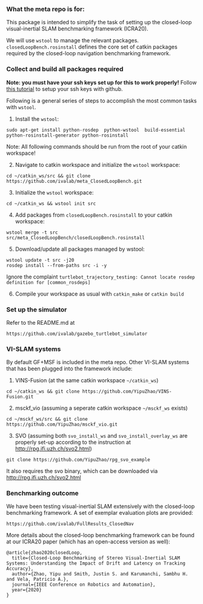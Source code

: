 ### What the meta repo is for:

This package is intended to simplify the task of setting up the closed-loop visual-inertial SLAM benchmarking framework (ICRA20).

We will use `wstool` to manage the relevant packages. `closedLoopBench.rosinstall` defines the core set of catkin packages required by the closed-loop navigation benchmarking framework. 


### Collect and build all packages required

__Note: you must have your ssh keys set up for this to work properly!__ Follow [this tutorial](https://help.github.com/articles/connecting-to-github-with-ssh/) to setup your ssh keys with github. 

Following is a general series of steps to accomplish the most common tasks with `wstool`.

1. Install the `wstool`:
```
sudo apt-get install python-rosdep  python-wstool  build-essential python-rosinstall-generator python-rosinstall
```

Note: All following commands should be run from the root of your catkin workspace!

2. Navigate to catkin workspace and initialize the `wstool` workspace:
```
cd ~/catkin_ws/src && git clone https://github.com/ivalab/meta_ClosedLoopBench.git
```

3. Initialize the `wstool` workspace:
```
cd ~/catkin_ws && wstool init src
```

4. Add packages from `closedLoopBench.rosinstall` to your catkin workspace:
```
wstool merge -t src src/meta_ClosedLoopBench/closedLoopBench.rosinstall
```

5. Download/update all packages managed by wstool:
```
wstool update -t src -j20
rosdep install --from-paths src -i -y
```
Ignore the complaint `turtlebot_trajectory_testing: Cannot locate rosdep definition for [common_rosdeps]`

6. Compile your workspace as usual with `catkin_make` or `catkin build`


### Set up the simulator

Refer to the README.md at 	
```
https://github.com/ivalab/gazebo_turtlebot_simulator
```

### VI-SLAM systems

By default GF+MSF is included in the meta repo.  Other VI-SLAM systems that has been plugged into the framework include:
1. VINS-Fusion (at the same catkin workspace `~/catkin_ws`)
```
cd ~/catkin_ws && git clone https://github.com/YipuZhao/VINS-Fusion.git
```
2. msckf_vio (assuming a seperate catkin workspace `~/msckf_ws` exists)
```
cd ~/msckf_ws/src && git clone https://github.com/YipuZhao/msckf_vio.git
```
3. SVO (assuming both `svo_install_ws` and `svo_install_overlay_ws` are properly set-up according to the instruction at http://rpg.ifi.uzh.ch/svo2.html)
```
git clone https://github.com/YipuZhao/rpg_svo_example
```
It also requires the svo binary, which can be downloaded via http://rpg.ifi.uzh.ch/svo2.html


### Benchmarking outcome

We have been testing visual-inertial SLAM extensively with the closed-loop benchmarking framework.  A set of exemplar evaluation plots are provided:

	https://github.com/ivalab/FullResults_ClosedNav

More details about the closed-loop benchmarking framework can be found at our ICRA20 paper (which has an open-access version as well):

	@article{zhao2020closedLoop,
	  title={Closed-Loop Benchmarking of Stereo Visual-Inertial SLAM Systems: Understanding the Impact of Drift and Latency on Tracking Accuracy},
	  author={Zhao, Yipu and Smith, Justin S. and Karumanchi, Sambhu H. and Vela, Patricio A.},
	  journal={IEEE Conference on Robotics and Automation},
	  year={2020}
	}
